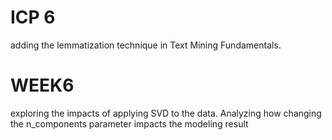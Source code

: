 # ICP 6
adding the lemmatization technique in Text Mining Fundamentals.

# WEEK6
exploring the impacts of applying SVD to the data. 
Analyzing how changing the n_components parameter impacts the modeling result
